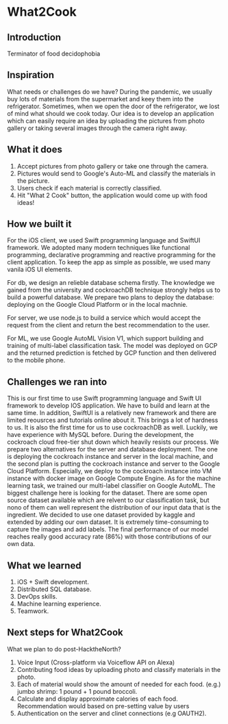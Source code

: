 # What2Cook
## Introduction ##
Terminator of food decidophobia

## Inspiration ##
What needs or challenges do we have?
During the pandemic, we usually buy lots of materials from the supermarket and keey them into the refrigerator. Sometimes, when we open the door of the refrigerator, we lost of mind what should we cook today. Our idea is to develop an application which can easily require an idea by uploading the pictures from photo gallery or taking several images through the camera right away. 

## What it does ##
1. Accept pictures from photo gallery or take one through the camera.
2. Pictures would send to Google's Auto-ML and classify the materials in the picture.
3. Users check if each material is correctly classified.
4. Hit "What 2 Cook" button, the application would come up with food ideas!

## How we built it ##
For the iOS client, we used Swift programming language and SwiftUI framework. We adopted many modern techniques like functional programming, declarative programming and reactive programming for the client application. To keep the app as simple as possible, we used many vanila iOS UI elements.

For db, we design an relieble database schema firstly. The knowledge we gained from the university and cockroachDB technique strongly helps us to build a powerful database. We prepare two plans to deploy the database: deploying on the Google Cloud Platform or in the local machnie.

For server, we use node.js to build a service which would accept the request from the client and return the best recommendation to the user.

For ML, we use Google AutoML Vision V1, which support building and training of multi-label classification task. The model was deployed on GCP and the returned prediction is fetched by GCP function and then delivered to the mobile phone.

## Challenges we ran into ##
This is our first time to use Swift programming language and Swift UI framework to develop IOS application. We have to build and learn at the same time. In addition, SwiftUI is a relatively new framework and there are limited reousrces and tutorials online about it. This brings a lot of hardness to us. It is also the first time for us to use cockroachDB as well. Luckily, we have experience with MySQL before. During the development, the cockroach cloud free-tier shut down which heavily resists our process. We prepare two alternatives for the server and database deployment. The one is deploying the cockroach instance and server in the local machine, and the second plan is putting the cockroach instance and server to the Google Cloud Platform. Especially, we deploy to the cockroach instance into VM instance with docker image on Google Compute Engine. As for the machine learning task, we trained our multi-label classifier on Google AutoML. The biggest challenge here is looking for the dataset. There are some open source dataset available which are relvent to our classification task, but nono of them can well represent the distribution of our input data that is the ingredient. We decided to use one dataset provided by kaggle and extended by adding our own dataset. It is extremely time-consuming to capture the images and add labels. The final performance of our model reaches really good accuracy rate (86%) with those contributions of our own data.

## What we learned ##
1. iOS + Swift development.
2. Distributed SQL database.
3. DevOps skills.
4. Machine learning experience.
5. Teamwork.


## Next steps for What2Cook ##
What we plan to do post-HacktheNorth?
1. Voice Input (Cross-platform via Voiceflow API on Alexa)
2. Contributing food ideas by uploading photo and classify materials in the photo. 
3. Each of material would show the amount of needed for each food. (e.g.) jumbo shrimp: 1 pound + 1 pound broccoli.
4. Calculate and display approximate calories of each food. Recommendation would based on pre-setting value by users
5. Authentication on the server and clinet connections (e.g OAUTH2).